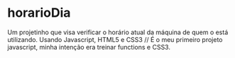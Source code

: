 # horarioDia
Um projetinho que visa verificar o horário atual da máquina de quem o está utilizando. Usando Javascript, HTML5 e CSS3
// É o meu primeiro projeto javascript, minha intenção era treinar functions e CSS3. 
